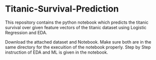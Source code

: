 # Titanic-Survival-Prediction
This repository contains the python notebook which predicts  the titanic survival over given feature vectors of the titanic dataset  using Logistic Regression and EDA.

Download the attached dataset and Notebook. 
Make sure both are in the same directory for the execuition of the notebook properly.
Step by Step instruction of EDA and ML is given in the notebook. 
